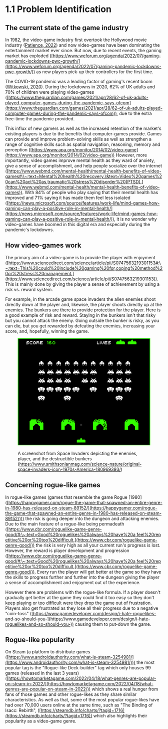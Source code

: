 # 1.1 Problem Identification

## The current state of the game industry

In 1982, the video-game industry first overtook the Hollywood movie industry ([Patience, 2022](../references.md)) and now video-games have been dominating the entertainment market ever since. But now, due to recent events, the gaming market has exploded ([https://www.weforum.org/agenda/2022/07/gaming-pandemic-lockdowns-pwc-growth/](https://www.weforum.org/agenda/2022/07/gaming-pandemic-lockdowns-pwc-growth/)) as new players pick-up their controllers for the first time.

The COVID-19 pandemic was a leading factor of gaming's recent boom ([Witkowski, 2020](../references.md)). During the lockdowns in 2020, 62% of UK adults and 70% of children were playing video-games ([https://www.theguardian.com/games/2021/apr/28/62-of-uk-adults-played-computer-games-during-the-pandemic-says-ofcom](https://www.theguardian.com/games/2021/apr/28/62-of-uk-adults-played-computer-games-during-the-pandemic-says-ofcom)), due to the extra free-time the pandemic provided.

This influx of new gamers as well as the increased retention of the market's existing players is due to the benefits that computer-games provide. Games can provide and improve problem-solving skills as well as strengthen a range of cognitive skills such as spatial navigation, reasoning, memory and perception ([https://www.apa.org/monitor/2014/02/video-game](https://www.apa.org/monitor/2014/02/video-game)) However, more importantly, video games improve mental health as they ward of anxiety, give a sense of accomplishment, and help people socialize over the internet ([https://www.webmd.com/mental-health/mental-health-benefits-of-video-games#:\~:text=Mental%20health%20recovery.\&text=Video%20games%20can%20act%20as,traumatic%20stress%20disorder%20(PTSD).](https://www.webmd.com/mental-health/mental-health-benefits-of-video-games)). With 84% of people who play saying that their mental health has improved and 71% saying it has made them feel less isolated ([https://news.microsoft.com/source/features/work-life/mind-games-how-gaming-can-play-a-positive-role-in-mental-health/](https://news.microsoft.com/source/features/work-life/mind-games-how-gaming-can-play-a-positive-role-in-mental-health/)), it is no wonder why video-games have boomed in this digital era and especially during the pandemic's lockdowns.

## How video-games work

The primary aim of a video-game is to provide the player with enjoyment ([https://www.sciencedirect.com/science/article/pii/S0747563219301153#:\~:text=This%20could%20include%20gaming%20for,coping%20method%20or%20stress%20management.](https://www.sciencedirect.com/science/article/pii/S0747563219301153)). This is mainly done by giving the player a sense of achievement by using a risk vs. reward system.&#x20;

For example, in the arcade game space invaders the alien enemies shoot directly down at the player and, likewise, the player shoots directly up at the enemies. The bunkers are there to provide protection for the player. Here is a good example of risk and reward. Staying in the bunkers isn't that risky but you cannot attack the enemy. Going outside the bunker is risky, as you can die, but you get rewarded by defeating the enemies, increasing your score, and, hopefully, winning the game.

<figure><img src="../.gitbook/assets/image.png" alt=""><figcaption><p>A screenshot from Space Invaders depicting the enemies, player, and the destructible bunkers (<a href="https://www.smithsonianmag.com/science-nature/original-space-invaders-icon-1970s-America-180969393/">https://www.smithsonianmag.com/science-nature/original-space-invaders-icon-1970s-America-180969393/</a>)</p></figcaption></figure>

## Concerning rogue-like games

In rogue-like games (games that resemble the game Rogue \[1980] ([https://happygamer.com/rogue-the-game-that-spawned-an-entire-genre-in-1980-has-released-on-steam-89152/](https://happygamer.com/rogue-the-game-that-spawned-an-entire-genre-in-1980-has-released-on-steam-89152/))) the risk is going deeper into the dungeon and attacking enemies. Due to the main feature of a rogue-like being permadeath ([https://www.cbr.com/roguelike-game-genre-good/#:\~:text=Good%20roguelikes%20always%20have%20a,feel%20repetitive%20or%20too%20difficult.](https://www.cbr.com/roguelike-game-genre-good/)) the risk is very high as all your current run's progress is lost. However, the reward is player development and progression ([https://www.cbr.com/roguelike-game-genre-good/#:\~:text=Good%20roguelikes%20always%20have%20a,feel%20repetitive%20or%20too%20difficult.](https://www.cbr.com/roguelike-game-genre-good/)). Every run the player will get better at the game so they have the skills to progress further and further into the dungeon giving the player a sense of accomplishment and enjoyment out of the experience.

However there are problems with the rogue-like formula. If a player doesn't gradually get better at the game they could find it too easy so they don't keep playing or too difficult were they drop the game out of frustration. Players also get frustrated as they lose all their progress due to a negative "coin-toss" ([https://www.gamedeveloper.com/design/i-hate-roguelikes-and-so-should-you-](https://www.gamedeveloper.com/design/i-hate-roguelikes-and-so-should-you-)) causing them to put-down the game.

## Rogue-like popularity

On Steam (a platform to distribute games ([https://www.androidauthority.com/what-is-steam-3254981/](https://www.androidauthority.com/what-is-steam-3254981/))) the most popular tag is the "Rogue-like Deck-builder" tag which only houses 99 games (released in the last 3 years) ([https://howtomarketagame.com/2022/04/18/what-genres-are-popular-on-steam-in-2022/](https://howtomarketagame.com/2022/04/18/what-genres-are-popular-on-steam-in-2022/)) which shows a real hunger from fans of those games and other rogue-likes as they share similar characteristics. As well as that, some of the most popular rogue-likes have had over 70,000 users online at the same time, such as "The Binding of Isacc: Rebirth", ([https://steamdb.info/charts/?tagid=1716](https://steamdb.info/charts/?tagid=1716)) which also highlights their popularity as a video-game genre.

